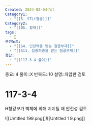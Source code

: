 ```yaml
---
Created: 2024-02-04(일)
Category1:
  - "[[5. STL(철골)]]"
Category2:
  - "[[05. 휨재]]"
tags:
  - 🧮
관련노트:
  - "[[S4. 인장력을 받는 철골부재]]"
  - "[[S11. 집중하중을 받는 철골부재]]"
정답:
  - "[[117-3-4 풀이]]"
---
```

중요::4
풀이::X
반복도::10
설명::지압판 검토
#  117-3-4
 H형강보가 벽체에 의해 지지될 때 안전성 검토

![[Untitled 199.png]]![[Untitled 1 9.png]]